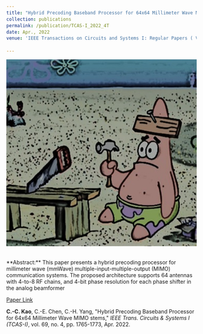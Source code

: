 ```yaml
---
title: "Hybrid Precoding Baseband Processor for 64x64 Millimeter Wave MIMO Systems"
collection: publications
permalink: /publication/TCAS-I_2022_4T
date: Apr., 2022
venue: 'IEEE Transactions on Circuits and Systems I: Regular Papers ( Volume: 69, Issue: 4, April 2022)'

---
```

<img src='/images/pstar.jpg' width='600' > <br>

<br>
**Abstract:** This paper presents a hybrid precoding processor for millimeter wave (mmWave) multiple-input-multiple-output (MIMO) communication systems. The proposed architecture supports 64 antennas with 4-to-8 RF chains, and 4-bit phase resolution for each phase shifter in the analog beamformer

[Paper Link](http://jacky1229.github.io/files/publication_papers/Hybrid_Precoding_Baseband_Processor_for_64__64_Millimeter_Wave_MIMO_Systems.pdf)

**C.-C. Kao**, C.-E. Chen, C.-H. Yang, "Hybrid Precoding Baseband Processor for 64x64 Millimeter Wave MIMO 
stems," *IEEE Trans. Circuits \& Systems I (TCAS-I)*, vol. 69, no. 4, pp. 1765-1773, Apr. 2022.